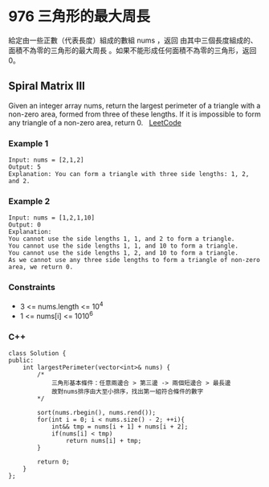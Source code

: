 # 976 三角形的最大周長

給定由一些正數（代表長度）組成的數組 nums ，返回 由其中三個長度組成的、面積不為零的三角形的最大周長 。如果不能形成任何面積不為零的三角形，返回 0。

##   Spiral Matrix III

Given an integer array nums, return the largest perimeter of a triangle with a non-zero area, formed from three of these lengths. If it is impossible to form any triangle of a non-zero area, return 0.
 
[LeetCode](https://leetcode.cn/problems/largest-perimeter-triangle/)


### Example 1

```
Input: nums = [2,1,2]
Output: 5
Explanation: You can form a triangle with three side lengths: 1, 2, and 2.
```

### Example 2

```
Input: nums = [1,2,1,10]
Output: 0
Explanation: 
You cannot use the side lengths 1, 1, and 2 to form a triangle.
You cannot use the side lengths 1, 1, and 10 to form a triangle.
You cannot use the side lengths 1, 2, and 10 to form a triangle.
As we cannot use any three side lengths to form a triangle of non-zero area, we return 0.
```


### Constraints

* 3 <= nums.length <= 10<sup>4</sup>
* 1 <= nums[i] <= 1010<sup>6</sup>


### C++ 
```
class Solution {
public:
    int largestPerimeter(vector<int>& nums) {
        /*
            三角形基本條件：任意兩邊合 > 第三邊 -> 兩個短邊合 > 最長邊
            故對nums排序由大至小排序，找出第一組符合條件的數字
        */

        sort(nums.rbegin(), nums.rend());
        for(int i = 0; i < nums.size() - 2; ++i){
            int&& tmp = nums[i + 1] + nums[i + 2];
            if(nums[i] < tmp)
                return nums[i] + tmp;
        }
        
        return 0;
    }
};
```
